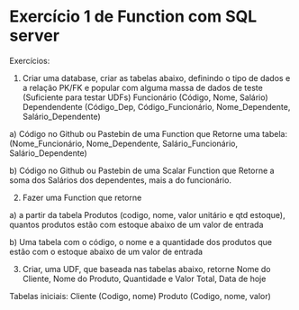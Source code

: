 # Exercício 1 de Function com SQL server

Exercícios:

1. Criar uma database, criar as tabelas abaixo, definindo o tipo de dados e a relação PK/FK e popular
com alguma massa de dados de teste (Suficiente para testar UDFs)
Funcionário (Código, Nome, Salário)
Dependendente (Código_Dep, Código_Funcionário, Nome_Dependente, Salário_Dependente)

a) Código no Github ou Pastebin de uma Function que Retorne uma tabela:
(Nome_Funcionário, Nome_Dependente, Salário_Funcionário, Salário_Dependente)

b) Código no Github ou Pastebin de uma Scalar Function que Retorne a soma dos Salários dos
dependentes, mais a do funcionário.


2. Fazer uma Function que retorne

a) a partir da tabela Produtos (codigo, nome, valor unitário e qtd estoque), quantos produtos
estão com estoque abaixo de um valor de entrada

b) Uma tabela com o código, o nome e a quantidade dos produtos que estão com o estoque
abaixo de um valor de entrada


3. Criar, uma UDF, que baseada nas tabelas abaixo, retorne
Nome do Cliente, Nome do Produto, Quantidade e Valor Total, Data de hoje

Tabelas iniciais:
Cliente (Codigo, nome)
Produto (Codigo, nome, valor)
